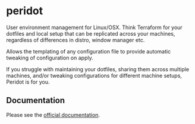 # peridot

User environment management for Linux/OSX. Think Terraform for your dotfiles and local setup that can be replicated across your machines, regardless of differences in distro, window manager etc.

Allows the templating of any configuration file to provide automatic tweaking of configuration on apply.

If you struggle with maintaining your dotfiles, sharing them across multiple machines, and/or tweaking configurations for different machine setups, Peridot is for you.

## Documentation

Please see the [official documentation](https://www.liam-galvin.co.uk/peridot/guide).
